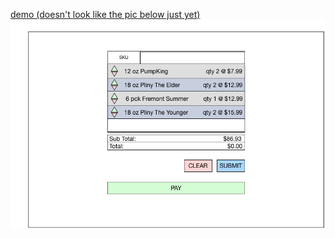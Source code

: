 [demo (doesn't look like the pic below just yet)](https://therealmark.github.io/)
![POS COMP](pos_comp.png)